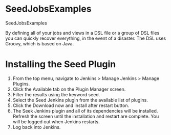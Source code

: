 # SeedJobsExamples
SeedJobsExamples

By defining all of your jobs and views in a DSL file or a group of DSL files you can quickly recover everything, in the event of a disaster. The DSL uses Groovy, which is based on Java.

# Installing the Seed Plugin

1. From the top menu, navigate to Jenkins > Manage Jenkins > Manage Plugins.
2. Click the Available tab on the Plugin Manager screen.
3. Filter the results using the keyword seed.
4. Select the Seed Jenkins plugin from the available list of plugins.
5. Click the Download now and install after restart button.
6. The Seek Jenkins plugin and all of its dependencies will be installed. Refresh the screen until the installation and restart are complete. You will be logged out when Jenkins restarts.
7. Log back into Jenkins.
